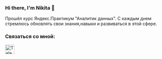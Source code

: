 ### Hi there, I'm Nikita 👋

Прошёл курс Яндекс.Практикум "Аналитик данных". С каждым днем стремлюсь обновлять свои знания,навыки и развиваться в этой сфере.


### Связаться со мной:
<a href="https://t.me/nvzacharov">
      <img src="https://cdn-icons-png.flaticon.com/512/2111/2111646.png" width="30" height="30" alt=Telegram />      


<!--
**NVZakharov11/NVZakharov11** is a ✨ _special_ ✨ repository because its `README.md` (this file) appears on your GitHub profile.

Here are some ideas to get you started:

- 🔭 I’m currently working on ...
- 🌱 I’m currently learning ...
- 👯 I’m looking to collaborate on ...
- 🤔 I’m looking for help with ...
- 💬 Ask me about ...
- 📫 How to reach me: ...
- 😄 Pronouns: ...
- ⚡ Fun fact: ...
-->
